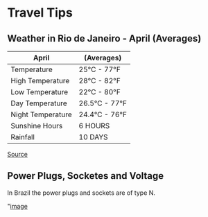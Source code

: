 # Travel Tips

## Weather in Rio de Janeiro - April (Averages)

| April  | (Averages) |
| --- | --- |
| Temperature | 25°C - 77°F |
| High Temperature | 28°C - 82°F |
| Low Temperature | 22°C - 80°F |
| Day Temperature | 26.5°C - 77°F |
| Night Temperature | 24.4°C - 76°F |
| Sunshine Hours | 6 HOURS |
| Rainfall | 10 DAYS |

[Source](https://www.holiday-weather.com/rio_de_janeiro/averages/april/)

## Power Plugs, Socketes and Voltage

In Brazil the power plugs and sockets are of type N.

"[image](https://www.power-plugs-sockets.com/wp-content/plugins/power-plugs-sockets/img/type_N.jpg)

